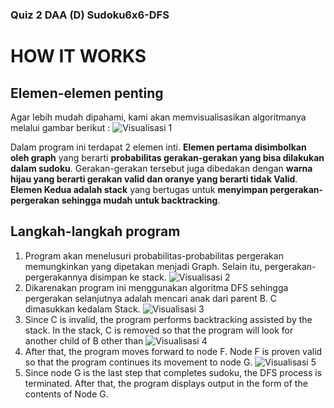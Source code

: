 ### Quiz 2 DAA (D) Sudoku6x6-DFS
# HOW IT WORKS

## Elemen-elemen penting

Agar lebih mudah dipahami, kami akan memvisualisasikan algoritmanya melalui gambar berikut :
![Visualisasi 1](https://user-images.githubusercontent.com/57068224/121516669-b0d97800-ca18-11eb-9e29-e47e7e8cae12.png)

Dalam program ini terdapat 2 elemen inti. **Elemen pertama disimbolkan oleh graph** yang berarti **probabilitas gerakan-gerakan yang bisa dilakukan dalam sudoku**.
Gerakan-gerakan tersebut juga dibedakan dengan **warna hijau yang berarti gerakan valid dan oranye yang berarti tidak Valid**. **Elemen Kedua adalah stack** yang bertugas untuk
**menyimpan pergerakan-pergerakan sehingga mudah untuk backtracking**.

## Langkah-langkah program

1. Program akan menelusuri probabilitas-probabilitas pergerakan memungkinkan yang dipetakan menjadi Graph. Selain itu, pergerakan-pergerakannya disimpan ke stack.
![Visualisasi 2](https://user-images.githubusercontent.com/57068224/121516684-b5059580-ca18-11eb-93df-8ba7133e0269.png)
2. Dikarenakan program ini menggunakan algoritma DFS sehingga pergerakan selanjutnya adalah mencari anak dari parent B. C dimasukkan kedalam Stack.
![Visualisasi 3](https://user-images.githubusercontent.com/57068224/121516894-f138f600-ca18-11eb-9186-cf0836ed8563.png)
3. Since C is invalid, the program performs backtracking assisted by the stack. In the stack, C is removed so that the program will look for another child of B other than 
![Visualisasi 4](https://user-images.githubusercontent.com/57068224/121516905-f39b5000-ca18-11eb-81f0-117f707d6604.png)
4. After that, the program moves forward to node F. Node F is proven valid so that the program continues its movement to node G.
![Visualisasi 5](https://user-images.githubusercontent.com/57068224/121516925-f72ed700-ca18-11eb-9b06-d0c87921f349.png)
5. Since node G is the last step that completes sudoku, the DFS process is terminated. After that, the program displays output in the form of the contents of Node G.

